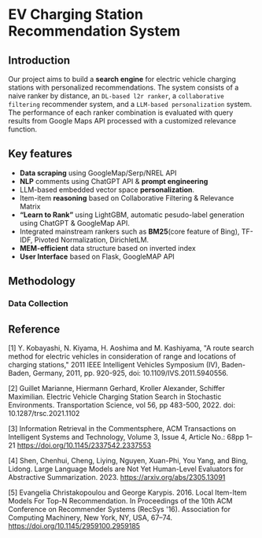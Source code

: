 # EV Charging Station Recommendation System

## Introduction
Our project aims to build a **search engine** for electric vehicle charging stations with personalized recommendations. The system consists of a naive ranker by distance, an ``DL-based l2r ranker``, a ``collaborative filtering`` recommender system, and a ``LLM-based personalization`` system. The performance of each ranker combination is evaluated with query results from Google Maps API processed with a customized relevance function. 

## Key features

- **Data scraping** using GoogleMap/Serp/NREL API
- **NLP** comments using ChatGPT API & **prompt engineering**
- LLM-based embedded vector space **personalization**.
- Item-item **reasoning** based on Collaborative Filtering & Relevance Matrix
- **“Learn to Rank”** using LightGBM, automatic pesudo-label generation using ChatGPT & GoogleMap API.
- Integrated mainstream rankers such as **BM25**(core feature of Bing), TF-IDF, Pivoted Normalization, DirichletLM.
- **MEM-efficient** data structure based on inverted index
- **User Interface** based on Flask, GoogleMAP API

## Methodology

### Data Collection





## Reference

[1] Y. Kobayashi, N. Kiyama, H. Aoshima and M. Kashiyama, "A route search method for electric vehicles in consideration of range and locations of charging stations," 2011 IEEE Intelligent Vehicles Symposium (IV), Baden-Baden, Germany, 2011, pp. 920-925, doi: 10.1109/IVS.2011.5940556.

[2] Guillet Marianne, Hiermann Gerhard, Kroller Alexander, Schiffer Maximilian. Electric Vehicle Charging Station Search in Stochastic Environments. Transportation Science, vol 56, pp 483-500, 2022.  doi: 10.1287/trsc.2021.1102

[3] Information Retrieval in the Commentsphere, ACM Transactions on Intelligent Systems and Technology, Volume 3, Issue 4, Article No.: 68pp 1–21
https://doi.org/10.1145/2337542.2337553

[4] Shen, Chenhui, Cheng, Liying, Nguyen, Xuan-Phi, You Yang, and Bing, Lidong. Large Language Models are Not Yet Human-Level Evaluators for Abstractive Summarization. 2023. https://arxiv.org/abs/2305.13091

[5] Evangelia Christakopoulou and George Karypis. 2016. Local Item-Item Models For Top-N Recommendation. In Proceedings of the 10th ACM Conference on Recommender Systems (RecSys '16). Association for Computing Machinery, New York, NY, USA, 67–74. https://doi.org/10.1145/2959100.2959185
